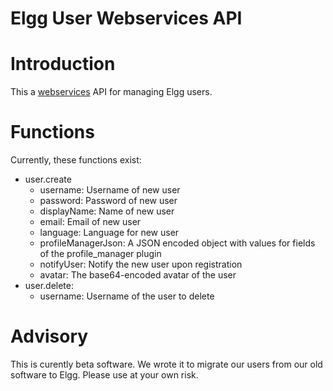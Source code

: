 # Elgg User Webservices API

# Introduction

This a [webservices](http://learn.elgg.org/en/stable/guides/web-services.html) API for managing Elgg users.

# Functions

Currently, these functions exist:

* user.create
  * username: Username of new user
  * password: Password of new user
  * displayName: Name of new user
  * email: Email of new user
  * language: Language for new user
  * profileManagerJson: A JSON encoded object with values for fields of the profile_manager plugin
  * notifyUser: Notify the new user upon registration
  * avatar: The base64-encoded avatar of the user
* user.delete:
  * username: Username of the user to delete

# Advisory

This is curently beta software. We wrote it to migrate our users from our old software to Elgg. Please use at your own risk.